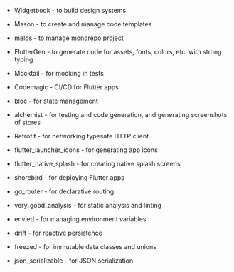 - Widgetbook - to build design systems
- Mason - to create and manage code templates
- melos - to manage monorepo project
- FlutterGen - to generate code for assets, fonts, colors, etc. with strong typing
- Mocktail - for mocking in tests
- Codemagic - CI/CD for Flutter apps
- bloc - for state management
- alchemist - for testing and code generation, and generating screenshots of stores
- Retrofit - for networking typesafe HTTP client
- flutter_launcher_icons - for generating app icons
- flutter_native_splash - for creating native splash screens
- shorebird - for deploying Flutter apps
- go_router - for declarative routing
- very_good_analysis - for static analysis and linting
- envied - for managing environment variables
- drift - for reactive persistence

- freezed - for immutable data classes and unions
- json_serializable - for JSON serialization